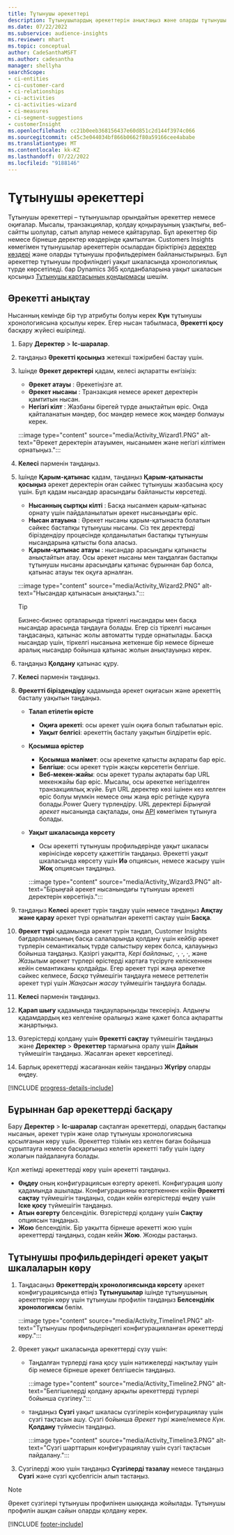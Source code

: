 ```yaml
---
title: Тұтынушы әрекеттері
description: Тұтынушылардың әрекеттерін анықтаңыз және оларды тұтынушы профильдеріндегі уақыт кестесінде қараңыз.
ms.date: 07/22/2022
ms.subservice: audience-insights
ms.reviewer: mhart
ms.topic: conceptual
author: CadeSanthaMSFT
ms.author: cadesantha
manager: shellyha
searchScope:
- ci-entities
- ci-customer-card
- ci-relationships
- ci-activities
- ci-activities-wizard
- ci-measures
- ci-segment-suggestions
- customerInsight
ms.openlocfilehash: cc21b0eeb368156437e60d851c2d144f3974c066
ms.sourcegitcommit: c45c3e044034bf866b0662f80a59166cee4ababe
ms.translationtype: MT
ms.contentlocale: kk-KZ
ms.lasthandoff: 07/22/2022
ms.locfileid: "9188146"
---
```

# <a name="customer-activities"></a>Тұтынушы әрекеттері

Тұтынушы әрекеттері – тұтынушылар орындайтын әрекеттер немесе оқиғалар. Мысалы, транзакциялар, қолдау қоңырауының ұзақтығы, веб-сайтты шолулар, сатып алулар немесе қайтарулар. Бұл әрекеттер бір немесе бірнеше деректер көздерінде қамтылған. Customers Insights көмегімен тұтынушылар әрекеттерін осылардан біріктіріңіз [деректер көздері](data-sources.md) және оларды тұтынушы профильдерімен байланыстырыңыз. Бұл әрекеттер тұтынушы профиліндегі уақыт шкаласында хронологиялық түрде көрсетіледі. бар Dynamics 365 қолданбаларына уақыт шкаласын қосыңыз [Тұтынушы картасының қондырмасы](customer-card-add-in.md) шешім.

## <a name="define-an-activity"></a>Әрекетті анықтау

Нысанның кемінде бір түр атрибуты болуы керек **Күн** тұтынушы хронологиясына қосылуы керек. Егер нысан табылмаса, **Әрекетті қосу** басқару жүйесі өшіріледі.

1. Бару **Деректер** > **Іс-шаралар**.

1. таңдаңыз **Әрекетті қосыңыз** жетекші тәжірибені бастау үшін.

1. Ішінде **Әрекет деректері** қадам, келесі ақпаратты енгізіңіз:

   - **Әрекет атауы** : Әрекетіңізге ат.
   - **Әрекет нысаны** : Транзакция немесе әрекет деректерін қамтитын нысан.
   - **Негізгі кілт** : Жазбаны бірегей түрде анықтайтын өріс. Онда қайталанатын мәндер, бос мәндер немесе жоқ мәндер болмауы керек.

   :::image type="content" source="media/Activity_Wizard1.PNG" alt-text="Әрекет деректерін атауымен, нысанымен және негізгі кілтімен орнатыңыз.":::

1. **Келесі** пәрменін таңдаңыз.

1. Ішінде **Қарым-қатынас** қадам, таңдаңыз **Қарым-қатынасты қосыңыз** әрекет деректерін оған сәйкес тұтынушы жазбасына қосу үшін. Бұл қадам нысандар арасындағы байланысты көрсетеді.  

   - **Нысанның сыртқы кілті** : Басқа нысанмен қарым-қатынас орнату үшін пайдаланылатын әрекет нысанындағы өріс.
   - **Нысан атауына** : Әрекет нысаны қарым-қатынаста болатын сәйкес бастапқы тұтынушы нысаны. Сіз тек деректерді біріздендіру процесінде қолданылатын бастапқы тұтынушы нысандарына қатысты бола аласыз.
   - **Қарым-қатынас атауы** : нысандар арасындағы қатынасты анықтайтын атау. Осы әрекет нысаны мен таңдалған бастапқы тұтынушы нысаны арасындағы қатынас бұрыннан бар болса, қатынас атауы тек оқуға арналған.

   :::image type="content" source="media/Activity_Wizard2.PNG" alt-text="Нысандар қатынасын анықтаңыз.":::

   > [!TIP]
   > Бизнес‑бизнес орталарында тіркелгі нысандары мен басқа нысандар арасында таңдауға болады. Егер сіз тіркелгі нысанын таңдасаңыз, қатынас жолы автоматты түрде орнатылады. Басқа нысандар үшін, тіркелгі нысанына жеткенше бір немесе бірнеше аралық нысандар бойынша қатынас жолын анықтауыңыз керек.

1. таңдаңыз **Қолдану** қатынас құру.

1. **Келесі** пәрменін таңдаңыз.

1. **Әрекетті біріздендіру** қадамында әрекет оқиғасын және әрекеттің басталу уақытын таңдаңыз.
   - **Талап етілетін өрісте**
      - **Оқиға әрекеті**: осы әрекет үшін оқиға болып табылатын өріс.
      - **Уақыт белгісі**: әрекеттің басталу уақытын білдіретін өріс.

   - **Қосымша өрістер**
      - **Қосымша мәлімет**: осы әрекетке қатысты ақпараты бар өріс.
      - **Белгіше**: осы әрекет түрін жақсы көрсететін белгіше.
      - **Веб-мекен-жайы**: осы әрекет туралы ақпараты бар URL мекенжайы бар өріс. Мысалы, осы әрекетке негізделген транзакциялық жүйе. Бұл URL деректер көзі ішінен кез келген өріс болуы мүмкін немесе оны жаңа өріс ретінде құруға болады.Power Query түрлендіру. URL деректері *Бірыңғай әрекет* нысанында сақталады, оны [API](apis.md) көмегімен тұтынуға болады.

   - **Уақыт шкаласында көрсету**
      - Осы әрекетті тұтынушы профильдерінде уақыт шкаласы көрінісінде көрсету қажеттігін таңдаңыз. Әрекетті уақыт шкаласында көрсету үшін **Иә** опциясын, немесе жасыру үшін **Жоқ** опциясын таңдаңыз.

      :::image type="content" source="media/Activity_Wizard3.PNG" alt-text="Бірыңғай әрекет нысанындағы тұтынушы әрекеті деректерін көрсетіңіз.":::

1. таңдаңыз **Келесі** әрекет түрін таңдау үшін немесе таңдаңыз **Аяқтау және қарау** әрекет түрі орнатылған әрекетті сақтау үшін **Басқа**.

1. **Әрекет түрі** қадамында әрекет түрін таңдап, Customer Insights бағдарламасының басқа салаларында қолдану үшін кейбір әрекет түрлерін семантикалық түрде салыстыру керек болса, қалауыңыз бойынша таңдаңыз. Қазіргі уақытта, *Кері байланыс*, *·*, *·*, *·*, және *Жазылым* әрекет түрлері өрістерді картаға түсіруге келіскеннен кейін семантиканы қолдайды. Егер әрекет түрі жаңа әрекетке сәйкес келмесе, *Басқа* түймешігін таңдауға немесе реттелетін әрекет түрі үшін *Жаңасын жасау* түймешігін таңдауға болады.

1. **Келесі** пәрменін таңдаңыз.

1. **Қарап шығу** қадамында таңдауларыңызды тексеріңіз. Алдыңғы қадамдардың кез келгеніне оралыңыз және қажет болса ақпаратты жаңартыңыз.

1. Өзгерістерді қолдану үшін **Әрекетті сақтау** түймешігін таңдаңыз және **Деректер** > **Әрекеттер** тармағына оралу үшін **Дайын** түймешігін таңдаңыз. Жасалған әрекет көрсетіледі.

1. Барлық әрекеттерді жасағаннан кейін таңдаңыз **Жүгіру** оларды өңдеу.

[!INCLUDE [progress-details-include](includes/progress-details-pane.md)]

## <a name="manage-existing-activities"></a>Бұрыннан бар әрекеттерді басқару

Бару **Деректер** > **Іс-шаралар** сақталған әрекеттерді, олардың бастапқы нысанын, әрекет түрін және олар тұтынушы хронологиясына қосылғанын көру үшін. Әрекеттер тізімін кез келген баған бойынша сұрыптауға немесе басқарғыңыз келетін әрекетті табу үшін іздеу жолағын пайдалануға болады.

Қол жетімді әрекеттерді көру үшін әрекетті таңдаңыз.

- **Өңдеу** оның конфигурациясын өзгерту әрекеті. Конфигурация шолу қадамында ашылады. Конфигурацияны өзгерткеннен кейін **Әрекетті сақтау** түймешігін таңдаңыз, содан кейін өзгерістерді өңдеу үшін **Іске қосу** түймешігін таңдаңыз.
- **Атын өзгерту** белсенділік. Өзгерістерді қолдану үшін **Сақтау** опциясын таңдаңыз.
- **Жою** белсенділік. Бір уақытта бірнеше әрекетті жою үшін әрекеттерді таңдаңыз, содан кейін **Жою**. Жоюды растаңыз.

## <a name="view-activity-timelines-on-customer-profiles"></a>Тұтынушы профильдеріндегі әрекет уақыт шкалаларын көру

1. Таңдасаңыз **Әрекеттердің хронологиясында көрсету** әрекет конфигурациясында өтіңіз **Тұтынушылар** ішінде тұтынушының әрекеттерін көру үшін тұтынушы профилін таңдаңыз **Белсенділік хронологиясы** бөлім.

   :::image type="content" source="media/Activity_Timeline1.PNG" alt-text="Тұтынушы профильдеріндегі конфигурацияланған әрекеттерді көру.":::

1. Әрекет уақыт шкаласында әрекеттерді сүзу үшін:

   - Таңдалған түрлерді ғана қосу үшін нәтижелерді нақтылау үшін бір немесе бірнеше әрекет белгішесін таңдаңыз.

     :::image type="content" source="media/Activity_Timeline2.PNG" alt-text="Белгішелерді қолдану арқылы әрекеттерді түрлері бойынша сүзгілеу.":::

   - таңдаңыз **Сүзгі** уақыт шкаласы сүзгілерін конфигурациялау үшін сүзгі тақтасын ашу. Сүзгі бойынша *Әрекет түрі* және/немесе *Күн*. **Қолдану** түймесін таңдаңыз.

     :::image type="content" source="media/Activity_Timeline3.PNG" alt-text="Сүзгі шарттарын конфигурациялау үшін сүзгі тақтасын пайдалану.":::

1. Сүзгілерді жою үшін таңдаңыз **Сүзгілерді тазалау** немесе таңдаңыз **Сүзгі** және сүзгі құсбелгісін алып тастаңыз.

> [!NOTE]
> Әрекет сүзгілері тұтынушы профилінен шыққанда жойылады. Тұтынушы профилін ашқан сайын оларды қолдану керек.

[!INCLUDE [footer-include](includes/footer-banner.md)]
